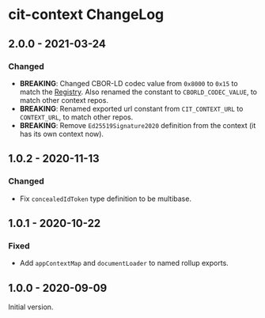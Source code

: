 # cit-context ChangeLog

## 2.0.0 - 2021-03-24

### Changed
- **BREAKING**: Changed CBOR-LD codec value from `0x8000` to `0x15` to match 
  the [Registry](https://digitalbazaar.github.io/cbor-ld-spec/#term-codec-registry). Also renamed
  the constant to `CBORLD_CODEC_VALUE`, to match other context repos.
- **BREAKING**: Renamed exported url constant from `CIT_CONTEXT_URL` to `CONTEXT_URL`, to match
  other repos.
- **BREAKING**: Remove `Ed25519Signature2020` definition from the context (it has its own context
  now).

## 1.0.2 - 2020-11-13

### Changed
- Fix `concealedIdToken` type definition to be multibase.

## 1.0.1 - 2020-10-22

### Fixed
- Add `appContextMap` and `documentLoader` to named rollup exports.

## 1.0.0 - 2020-09-09

Initial version.
